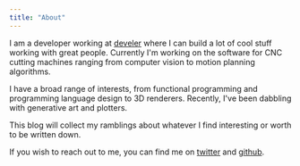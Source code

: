 ```yaml
---
title: "About"
---
```


I am a developer working at [develer](https://develer.com) where I can build a
lot of cool stuff working with great people. Currently I'm working on the
software for CNC cutting machines ranging from computer vision to motion
planning algorithms.

I have a broad range of interests, from functional programming and programming
language design to 3D renderers. Recently, I've been dabbling with generative
art and plotters.

This blog will collect my ramblings about whatever I find interesting or worth
to be written down.

If you wish to reach out to me, you can find me on
[twitter](https://twitter.com/danieled__) and
[github](https://github.com/d-dorazio).
